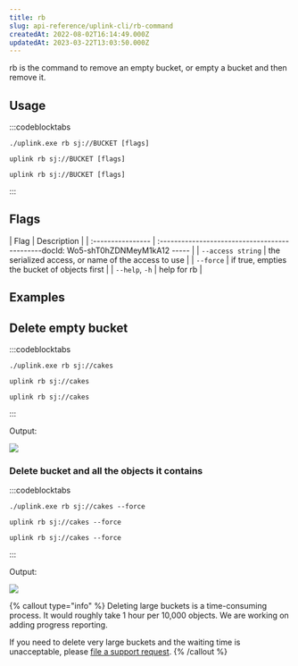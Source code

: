 ```yaml
---
title: rb
slug: api-reference/uplink-cli/rb-command
createdAt: 2022-08-02T16:14:49.000Z
updatedAt: 2023-03-22T13:03:50.000Z
---
```


rb is the command to remove an empty bucket, or empty a bucket and then remove  it.

## Usage

:::codeblocktabs
```windows
./uplink.exe rb sj://BUCKET [flags]
```

```linux
uplink rb sj://BUCKET [flags]
```

```macos
uplink rb sj://BUCKET [flags]
```
:::

## Flags

| Flag              | Description                                         |
| :---------------- | :---------------------------------------------docId: Wo5-shT0hZDNMeyM1kA12
----- |
| `--access string` | the serialized access, or name of the access to use |
| `--force`         | if true, empties the bucket of objects first        |
| `--help`, `-h`    | help for rb                                         |

## Examples

## Delete empty bucket

:::codeblocktabs
```windows
./uplink.exe rb sj://cakes
```

```linux
uplink rb sj://cakes
```

```macos
uplink rb sj://cakes
```
:::

Output:

![](https://archbee-image-uploads.s3.amazonaws.com/kv3plx2xmXcUGcVl4Lttj/zb6IxHgf6VxL2NIRb4J9F_rb-empty-bucket.png)

### Delete bucket and all the objects it contains

:::codeblocktabs
```windows
./uplink.exe rb sj://cakes --force
```

```linux
uplink rb sj://cakes --force
```

```macos
uplink rb sj://cakes --force
```
:::

Output:

![](https://archbee-image-uploads.s3.amazonaws.com/kv3plx2xmXcUGcVl4Lttj/WA_RPCu8OqqEAswu5yBJL_rb-force.png)

{% callout type="info"  %} 
Deleting large buckets is a time-consuming process. It would roughly take 1 hour per 10,000 objects. We are working on adding progress reporting.

If you need to delete very large buckets and the waiting time is unacceptable, please [file a support request](https://supportdcs.storj.io/hc/en-us).
{% /callout %}

